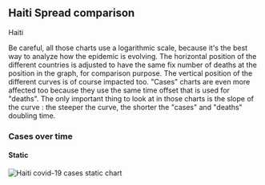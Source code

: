 ## Haiti Spread comparison 

Haiti



Be careful, all those charts use a logarithmic scale, because it's the best way to analyze how the epidemic is evolving. 
The horizontal position of the different countries is adjusted to have the same fix number of deaths at the position in the graph, for comparison purpose.
The vertical position of the different curves is of course impacted too.
"Cases" charts are even more affected too because they use the same time offset that is used for "deaths".
The only important thing to look at in those charts is the slope of the curve : the steeper the curve, the shorter the "cases" and "deaths" doubling time.


 
### Cases over time
 
#### Static
![Haiti covid-19 cases static chart](https://raw.githubusercontent.com/madlag/coronavirus_study/master/notebooks/graphs/2020-03-20/countries/Haiti/2020-03-20_Haiti_deaths.png "Haiti covid-19 cases static chart")   

